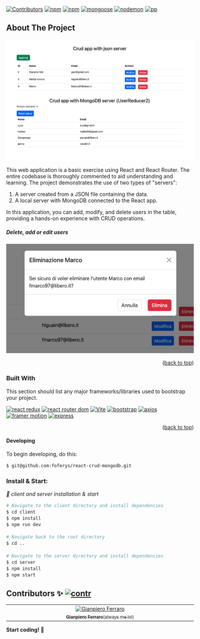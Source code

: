 
<!-- [![Contributors][contributors-shield]][contributors-url]
[![Stargazers][stars-shield]][stars-url]
[![Issues][issues-shield]][issues-url]
[![MIT License][license-shield]][license-url]
[![LinkedIn][linkedin-shield]][linkedin-url] -->

<!-- 
    https://img.shields.io/badge/npm-v10.5.0-blue?logo=npm
    Il badge che hai menzionato segue una struttura specifica definita da Shields.io per creare badge personalizzati con testo, colore e logo. Ecco una spiegazione dettagliata della struttura utilizzata per creare badge come quello per React e Vite:
    https://img.shields.io/badge/<label>-<message>-<color>?logo=<logo>
    Componenti del Badge:
Base URL:

https://img.shields.io/badge/
Label:

È il testo a sinistra del badge. Nel tuo esempio, react è il label.
Message:

È il testo a destra del badge. Nel tuo esempio, vite è il message.
Color:

È il colore di sfondo del badge. Nel tuo esempio, blue è il colore scelto.
Logo:

È il logo che appare a sinistra del badge. Nel tuo esempio, react è il logo che rappresenta React. Il parametro logo= è opzionale e può essere omesso se non si desidera un logo.
Esempio Spiegato:
Il tuo badge specifico per React e Vite ha la seguente struttura:

plaintext
Copia codice
https://img.shields.io/badge/react-vite-blue?logo=react
Label: react
Message: vite
Color: blue
Logo: react
Questo URL genera un badge con il testo "react" a sinistra, "vite" a destra, un colore di sfondo blu e il logo di React.
 -->
[![Contributors](https://img.shields.io/badge/contributors-1-46CC12)](#contributors--contr)
[![npm](https://img.shields.io/badge/npm-v10.5.0-5FA04E?logo=npm)](https://www.npmjs.com/)
[![npm](https://img.shields.io/badge/nodeJs-v21.7.2-5FA04E?logo=nodedotjs)](https://nodejs.org/en)
[![mongoose](https://img.shields.io/badge/mongoose-v8.4.1-880000?logo=mongoose&logoColor=880000&labelColor=515151)](https://www.npmjs.com/package/mongoose)
[![nodemon](https://img.shields.io/badge/nodemon-v3.1.3-76D04B?logo=nodemon)](https://www.npmjs.com/package/nodemon)
[![pp](https://img.shields.io/badge/Buy_me_a_coffee-3775A9?logo=paypal)](https://www.paypal.com/paypalme/foferys)

## About The Project
![screenshot](./home.png)

This web application is a basic exercise using React and React Router. The entire codebase is thoroughly commented to aid understanding and learning. The project demonstrates the use of two types of "servers":

1. A server created from a JSON file containing the data.
2. A local server with MongoDB connected to the React app.

In this application, you can add, modify, and delete users in the table, providing a hands-on experience with CRUD operations.
##### Delete, add or edit users
![screenshot](./del.png)

<p align="right">(<a href="#readme-top">back to top</a>)</p>


### Built With

This section should list any major frameworks/libraries used to bootstrap your project.

[![react redux](https://img.shields.io/badge/React_Redux-20232A?style=for-the-badge&logo=redux&logoColor=61DAFB)](https://reactjs.org/)
[![react router dom](https://img.shields.io/badge/React_Router-gray?style=for-the-badge&logo=reactRouter&logoColor=CA4245)](https://reactrouter.com/en/main)
[![Vite](https://img.shields.io/badge/Vite-646CFF?style=for-the-badge&logo=vite&logoColor=white)](https://vitejs.dev/)
[![bootstrap](https://img.shields.io/badge/Bootstrap-563D7C?style=for-the-badge&logo=bootstrap&logoColor=white)](https://getbootstrap.com)
[![axios](https://img.shields.io/badge/Axios-5A29E4?style=for-the-badge&logo=axios&logoColor=white)](https://www.npmjs.com/package/axios)
[![framer motion](https://img.shields.io/badge/Framer_motion-^11.2.10-5FA04E?style=for-the-badge)](https://www.npmjs.com/package/framer-motion)
[![express](https://img.shields.io/badge/express-^4.19.2-5FA04E?style=for-the-badge)](https://www.npmjs.com/package/express)


<p align="right">(<a href="#readme-top">back to top</a>)</p>



#### Developing
To begin developing, do this:

```bash
$ git@github.com:foferys/react-crud-mongodb.git
```

### Install & Start:
_👀 client and server installation & start_
```bash
# Navigate to the client directory and install dependencies
$ cd client
$ npm install
$ npm run dev

# Navigate back to the root directory
$ cd ..

# Navigate to the server directory and install dependencies
$ cd server
$ npm install
$ npm start
```

## Contributors ✨ [![contr](https://img.shields.io/badge/contributors-1-46CC12)](#about-the-project)

<!-- Thanks goes to these wonderful people -->

<!-- prettier-ignore-start -->
<!-- markdownlint-disable -->
<table>
  <tbody>
    <tr>
      <td align="center" valign="top" width="14.28%"><a href="http://ivesvh.com"><img src="https://avatars.githubusercontent.com/u/123701797?v=4" width="100px;" alt="Gianpiero Ferraro"/><br /><sub><b>Gianpiero Ferraro</b>(always me lol)</sub></a><br />
      </td>
    </tr>
</tbody>
</table>


**Start coding!** 🎉


